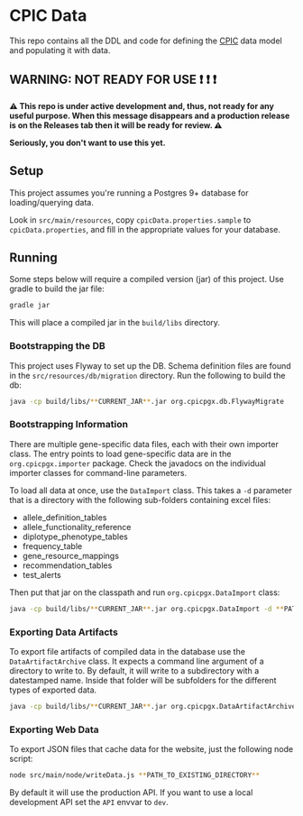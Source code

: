# CPIC Data

This repo contains all the DDL and code for defining the [CPIC](https://cpicpgx.org) data model and populating it with data.

## WARNING: NOT READY FOR USE :exclamation:  :exclamation:  :exclamation:

__:warning: This repo is under active development and, thus, not ready for any useful purpose. When this message disappears and a production release is on the Releases tab then it will be ready for review. :warning:__

__Seriously, you don't want to use this yet.__


## Setup

This project assumes you're running a Postgres 9+ database for loading/querying data.

Look in `src/main/resources`, copy `cpicData.properties.sample` to `cpicData.properties`, and fill in the appropriate values for your database.

## Running

Some steps below will require a compiled version (jar) of this project. Use gradle to build the jar file:

```sh
gradle jar
```

This will place a compiled jar in the `build/libs` directory.


### Bootstrapping the DB

This project uses Flyway to set up the DB. Schema definition files are found in the `src/resources/db/migration` directory. Run the following to build the db:

```sh
java -cp build/libs/**CURRENT_JAR**.jar org.cpicpgx.db.FlywayMigrate
```

### Bootstrapping Information

There are multiple gene-specific data files, each with their own importer class. The entry points to load gene-specific data are in the `org.cpicpgx.importer` package. Check the javadocs on the individual importer classes for command-line parameters.

To load all data at once, use the `DataImport` class. This takes a `-d` parameter that is a directory with the following sub-folders containing excel files:

- allele_definition_tables
- allele_functionality_reference
- diplotype_phenotype_tables
- frequency_table
- gene_resource_mappings
- recommendation_tables
- test_alerts

Then put that jar on the classpath and run `org.cpicpgx.DataImport` class:

```sh
java -cp build/libs/**CURRENT_JAR**.jar org.cpicpgx.DataImport -d **PATH_TO_DATA_DIRECTORY**
```


### Exporting Data Artifacts

To export file artifacts of compiled data in the database use the `DataArtifactArchive` class. It expects a command line argument of a directory to write to. By default, it will write to a subdirectory with a datestamped name. Inside that folder will be subfolders for the different types of exported data.

```sh
java -cp build/libs/**CURRENT_JAR**.jar org.cpicpgx.DataArtifactArchive -d **PATH_TO_EXISTING_DIRECTORY**
```


### Exporting Web Data

To export JSON files that cache data for the website, just the following node script:

```sh
node src/main/node/writeData.js **PATH_TO_EXISTING_DIRECTORY**
```

By default it will use the production API. If you want to use a local development API set the `API` envvar to `dev`.
